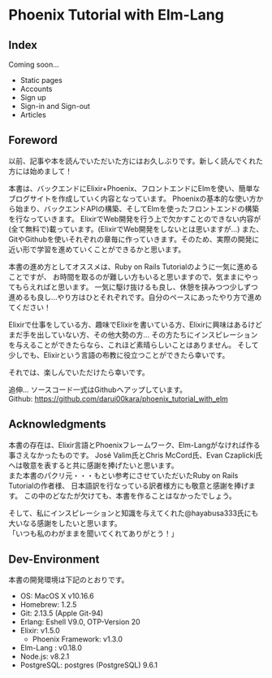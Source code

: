 # Phoenix Tutorial with Elm-Lang

## Index

Coming soon...

- Static pages
- Accounts
- Sign up
- Sign-in and Sign-out
- Articles

## Foreword

以前、記事や本を読んでいただいた方にはお久しぶりです。新しく読んでくれた方には始めまして！  

本書は、バックエンドにElixir+Phoenix、フロントエンドにElmを使い、簡単なブログサイトを作成していく内容となっています。
Phoenixの基本的な使い方から始まり、バックエンドAPIの構築、そしてElmを使ったフロントエンドの構築を行なっていきます。
ElixirでWeb開発を行う上で欠かすことのできない内容が(全て無料で)載っています。(ElixirでWeb開発をしないとは思いますが...)
また、GitやGithubを使いそれぞれの章毎に作っていきます。そのため、実際の開発に近い形で学習を進めていくことができるかと思います。  

本書の進め方としてオススメは、Ruby on Rails Tutorialのように一気に進めることですが、
お時間を取るのが難しい方もいると思いますので、気ままにやってもらえればと思います。
一気に駆け抜けるも良し、休憩を挟みつつ少しずつ進めるも良し...やり方はひとそれぞれです。自分のペースにあったやり方で進めてください！  

Elixirで仕事をしている方、趣味でElixirを書いている方、Elixirに興味はあるけどまだ手を出していない方、その他大勢の方...
その方たちにインスピレーションを与えることができたらなら、これほど素晴らしいことはありません。
そして少しでも、Elixirという言語の布教に役立つことができたら幸いです。  

それでは、楽しんでいただけたら幸いです。  

追伸...
ソースコード一式はGithubへアップしています。  
Github: https://github.com/darui00kara/phoenix_tutorial_with_elm  

## Acknowledgments

本書の存在は、Elixir言語とPhoenixフレームワーク、Elm-Langがなければ作る事さえなかったものです。
José Valim氏とChris McCord氏、Evan Czaplicki氏へは敬意を表すると共に感謝を捧げたいと思います。  
また本書のパクリ元・・・もとい参考にさせていただいたRuby on Rails Tutorialの作者様、
日本語訳を行なっている訳者様方にも敬意と感謝を捧げます。
この中のどなたが欠けても、本書を作ることはなかったでしょう。  

そして、私にインスピレーションと知識を与えてくれた@hayabusa333氏にも大いなる感謝をしたいと思います。  
「いつも私のわがままを聞いてくれてありがとう！」  

## Dev-Environment

本書の開発環境は下記のとおりです。  

- OS: MacOS X v10.16.6
- Homebrew: 1.2.5
- Git: 2.13.5 (Apple Git-94)
- Erlang: Eshell V9.0, OTP-Version 20
- Elixir: v1.5.0
  * Phoenix Framework: v1.3.0
- Elm-Lang : v0.18.0
- Node.js: v8.2.1
- PostgreSQL: postgres (PostgreSQL) 9.6.1

